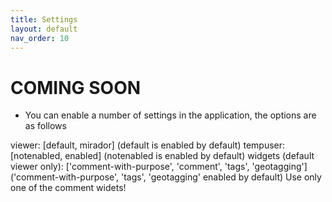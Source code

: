 ```yaml
---
title: Settings
layout: default
nav_order: 10
---
```


# COMING SOON

- You can enable a number of settings in the application, the options are as follows

viewer: [default, mirador] (default is enabled by default)
tempuser: [notenabled, enabled] (notenabled is enabled by default)
widgets (default viewer only): ['comment-with-purpose', 'comment', 'tags', 'geotagging'] ('comment-with-purpose', 'tags', 'geotagging' enabled by default)
Use only one of the comment widets!
